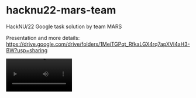 # hacknu22-mars-team
HackNU/22 Google task solution by team MARS

Presentation and more details: https://drive.google.com/drive/folders/1MeiTGPqt_RfkaLGX4rq7apXVl4aH3-BW?usp=sharing

<video src='[your URL here](https://drive.google.com/file/d/1fEkMjMM-xPX9hNkQaOVVHacVP-aGcMXj/view?usp=sharing)https://drive.google.com/file/d/1fEkMjMM-xPX9hNkQaOVVHacVP-aGcMXj/view?usp=sharing' width=180/>
